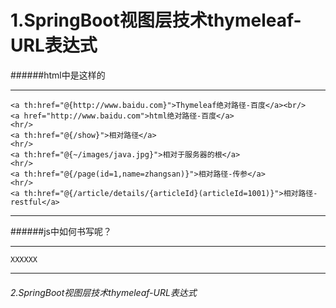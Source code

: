 # 1.SpringBoot视图层技术thymeleaf-URL表达式
######html中是这样的
****
    <a th:href="@{http://www.baidu.com}">Thymeleaf绝对路径-百度</a><br/>
    <a href="http://www.baidu.com">html绝对路径-百度</a>
    <hr/>
    <a th:href="@{/show}">相对路径</a>
    <hr/>
    <a th:href="@{~/images/java.jpg}">相对于服务器的根</a>
    <hr/>
    <a th:href="@{/page(id=1,name=zhangsan)}">相对路径-传参</a>
    <hr/>
    <a th:href="@{/article/details/{articleId}(articleId=1001)}">相对路径-restful</a>
****
######js中如何书写呢？
****
    XXXXXX
****

###### 2.SpringBoot视图层技术thymeleaf-URL表达式